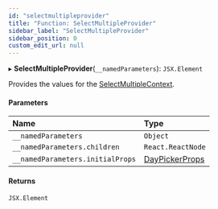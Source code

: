 ```yaml
---
id: "selectmultipleprovider"
title: "Function: SelectMultipleProvider"
sidebar_label: "SelectMultipleProvider"
sidebar_position: 0
custom_edit_url: null
---
```


▸ **SelectMultipleProvider**(`__namedParameters`): `JSX.Element`

Provides the values for the [SelectMultipleContext](../variables/selectmultiplecontext.md).

#### Parameters

| Name | Type |
| :------ | :------ |
| `__namedParameters` | `Object` |
| `__namedParameters.children` | `React.ReactNode` |
| `__namedParameters.initialProps` | [DayPickerProps](../types/daypickerprops.md) |

#### Returns

`JSX.Element`
